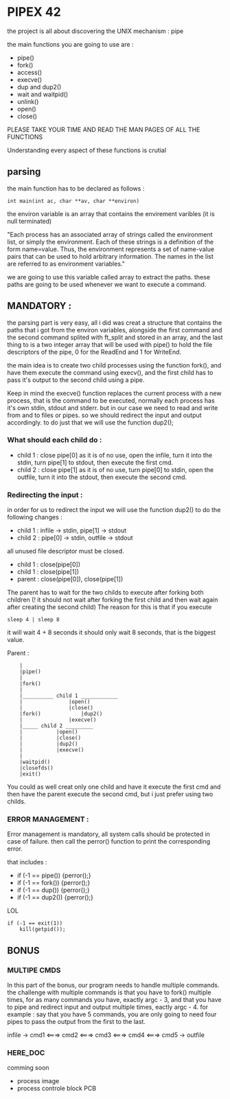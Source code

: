 # PIPEX 42

the project is all about discovering the UNIX mechanism : pipe

the main functions you are going to use are :

* pipe()
* fork()
* access()
* execve()
* dup and dup2()
* wait and waitpid()
* unlink()
* open()
* close()

PLEASE TAKE YOUR TIME AND READ THE MAN PAGES OF ALL THE FUNCTIONS

Understanding every aspect of these functions is crutial

## parsing

the main function has to be declared as follows :

```main
int	main(int ac, char **av, char **environ)
```

the environ variable is an array that contains the envirement varibles (it is null terminated)

"Each process has an associated array of strings called the environment list, or simply the environment. Each of these strings is a definition of the form name=value. Thus, the environment represents a set of name-value pairs that can be used to hold arbitrary information. The names in the list are referred to as environment variables."

we are going to use this variable called array to extract the paths. these paths are going to be used whenever we want to execute a command.

## MANDATORY :

the parsing part is very easy, all i did was creat a structure that contains the paths that i got from the environ variables, alongside the first command and the second command splited with ft_split and stored in an array, and the last thing to is a two integer array that will be used with pipe() to hold the file descriptors of the pipe, 0 for the ReadEnd and 1 for WriteEnd.

the main idea is to create two child processes using the function fork(), and have them execute the command using execv(), and the first child has to pass it's output to the second child using a pipe.

Keep in mind the execve() function replaces the current process with a new process, that is the command to be executed, normally each process has it's own stdin, stdout and stderr. but in our case we need to read and write from and to files or pipes. so we should redirect the input and output accordingly. to do just that we will use the function dup2();

### What should each child do :

* child 1 : close pipe[0] as it is of no use, open the infile, turn it into the stdin, turn pipe[1] to stdout, then execute the first cmd.
* child 2 : close pipe[1] as it is of no use, turn pipe[0] to stdin, open the outfile, turn it into the stdout, then execute the second cmd.

### Redirecting the input :

in order for us to redirect the input we will use the function dup2() to do the following changes :
* child 1 : infile -> stdin, pipe[1] -> stdout
* child 2 : pipe[0] -> stdin, outfile -> stdout

all unused file descriptor must be closed. 
* child 1 : close(pipe[0])
* child 1 : close(pipe[1])
* parent : close(pipe[0]), close(pipe[1])

The parent has to wait for the two childs to execute after forking both children (! it should not wait after forking the first child and then wait again after creating the second child)
The reason for this is that if you execute
```
sleep 4 | sleep 8
```
it will wait 4 + 8 seconds
it should only wait 8 seconds, that is the biggest value.



Parent :

		|
		|pipe()
		|
		|fork()
		|
		|__________ child 1 ____________
		|				|open()
		|				|close()
		|fork()				|dup2()
		|				|execve()
		|_____ child 2 _________
		|			|open()
		|			|close()
		|			|dup2()
		|			|execve()
		|
		|waitpid()
		|closefds()
		|exit()

You could as well creat only one child and have it execute the first cmd and then have the parent execute the second cmd, but i just prefer using two childs.

### ERROR MANAGEMENT :

Error management is mandatory, all system calls should be protected in case of failure. then call the perror() function to print the corresponding error.

that includes :
* if (-1 == pipe()) {perror();}
* if (-1 == fork()) {perror();}
* if (-1 == dup()) {perror();}
* if (-1 == dup2()) {perror();}

LOL 
```
if (-1 == exit(1))
	kill(getpid());
```

## BONUS

### MULTIPE CMDS

In this part of the bonus, our program needs to handle multiple commands. the challenge with multiple commands is that you have to fork() multiple times, for as many commands you have, exactly argc - 3, and that you have to pipe and redirect input and output multiple times, eactly argc - 4.
for example : say that you have 5 commands, you are only going to need four pipes to pass the output from the first to the last.

infile -> cmd1 <===> cmd2 <===> cmd3 <===> cmd4 <===> cmd5 -> outfile


### HERE_DOC


comming soon

* process image
* process controle block PCB
